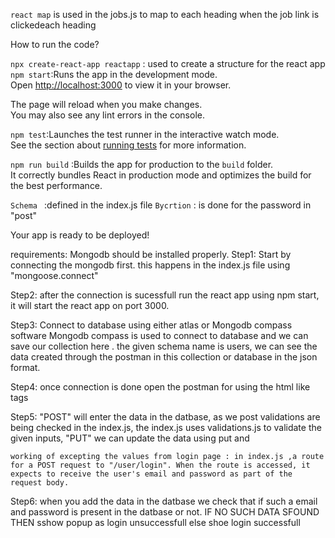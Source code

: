 `react map` is used in the jobs.js to map to each heading when the job link is clickedeach heading

How to run the code?

`npx create-react-app reactapp` : used to create a structure for the react app
`npm start`:Runs the app in the development mode.\
Open [http://localhost:3000](http://localhost:3000) to view it in your browser.

The page will reload when you make changes.\
You may also see any lint errors in the console.

`npm test`:Launches the test runner in the interactive watch mode.\
See the section about [running tests](https://facebook.github.io/create-react-app/docs/running-tests) for more information.

`npm run build` :Builds the app for production to the `build` folder.\
It correctly bundles React in production mode and optimizes the build for the best performance.

`Schema ` :defined in the index.js file
`Bycrtion` : is done for the password in "post"

Your app is ready to be deployed!

requirements: Mongodb should be installed properly.
Step1: Start by connecting the mongodb first. this happens in the index.js file using "mongoose.connect"

Step2: after the connection is sucessfull run the react app using npm start, it will start the react app on port 3000.

Step3: Connect to database using either atlas or Mongodb compass software
Mongodb compass is used to connect to database and we can save our collection here .
the given schema name is users, we can see the data created through the postman in this collection or database in the json format.

Step4: once connection is done open the postman for using the html like tags

Step5: "POST" will enter the data in the datbase, as we post validations are being checked in the index.js, the index.js uses validations.js to validate the given inputs,
"PUT" we can update the data using put and

    working of excepting the values from login page : in index.js ,a route for a POST request to "/user/login". When the route is accessed, it expects to receive the user's email and password as part of the request body.

Step6: when you add the data in the datbase we check that if such a email and password is present in the datbase or not.
IF NO SUCH DATA SFOUND THEN sshow popup as login unsuccessfull else shoe login successfull
